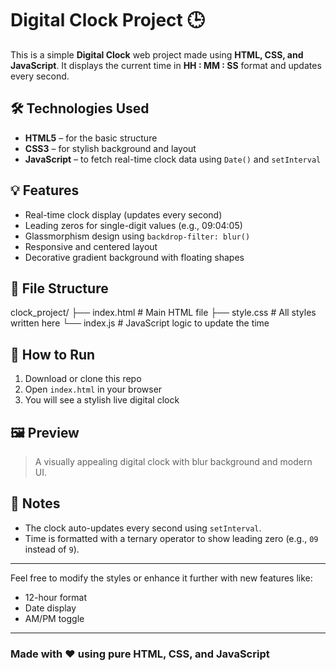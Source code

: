 # Digital Clock Project 🕒

This is a simple **Digital Clock** web project made using **HTML, CSS, and JavaScript**. It displays the current time in **HH : MM : SS** format and updates every second.

## 🛠️ Technologies Used

- **HTML5** – for the basic structure
- **CSS3** – for stylish background and layout
- **JavaScript** – to fetch real-time clock data using `Date()` and `setInterval`

## 💡 Features

- Real-time clock display (updates every second)
- Leading zeros for single-digit values (e.g., 09:04:05)
- Glassmorphism design using `backdrop-filter: blur()`
- Responsive and centered layout
- Decorative gradient background with floating shapes

## 📂 File Structure

clock_project/
├── index.html # Main HTML file
├── style.css # All styles written here
└── index.js # JavaScript logic to update the time


## 🚀 How to Run

1. Download or clone this repo
2. Open `index.html` in your browser
3. You will see a stylish live digital clock

## 🖼️ Preview

> A visually appealing digital clock with blur background and modern UI.

## 📌 Notes

- The clock auto-updates every second using `setInterval`.
- Time is formatted with a ternary operator to show leading zero (e.g., `09` instead of `9`).

---

Feel free to modify the styles or enhance it further with new features like:
- 12-hour format
- Date display
- AM/PM toggle

---

### Made with ❤️ using pure HTML, CSS, and JavaScript

